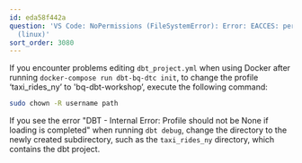 ```yaml
---
id: eda58f442a
question: 'VS Code: NoPermissions (FileSystemError): Error: EACCES: permission denied
  (linux)'
sort_order: 3080
---
```


If you encounter problems editing `dbt_project.yml` when using Docker after running `docker-compose run dbt-bq-dtc init`, to change the profile ‘taxi_rides_ny’ to 'bq-dbt-workshop’, execute the following command:

```bash
sudo chown -R username path
```

If you see the error "DBT - Internal Error: Profile should not be None if loading is completed" when running `dbt debug`, change the directory to the newly created subdirectory, such as the `taxi_rides_ny` directory, which contains the dbt project.